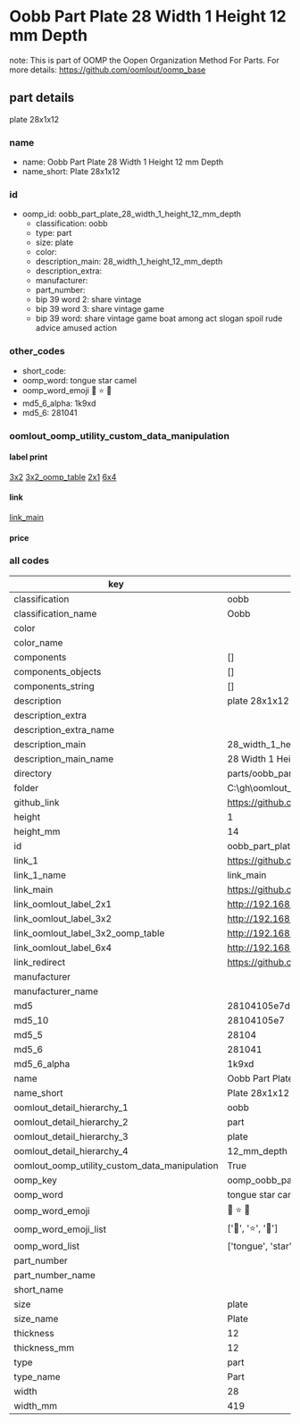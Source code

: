 # Oobb Part Plate 28 Width 1 Height 12 mm Depth  

note: This is part of OOMP the Oopen Organization Method For Parts. For more details: https://github.com/oomlout/oomp_base

##  part details
  



plate 28x1x12



### name
* name: Oobb Part Plate 28 Width 1 Height 12 mm Depth
* name_short: Plate 28x1x12 
### id
* oomp_id: oobb_part_plate_28_width_1_height_12_mm_depth
  * classification: oobb
  * type: part
  * size: plate
  * color: 
  * description_main: 28_width_1_height_12_mm_depth
  * description_extra: 
  * manufacturer: 
  * part_number: 
  * bip 39 word 2: share vintage
  * bip 39 word 3: share vintage game
  * bip 39 word: share vintage game boat among act slogan spoil rude advice amused action

### other_codes
* short_code: 
* oomp_word: tongue star camel
* oomp_word_emoji :tongue: :star: :camel:
* md5_6_alpha: 1k9xd
* md5_6: 281041






### oomlout_oomp_utility_custom_data_manipulation
#### label print
[3x2](http://192.168.1.245:1112/?label=oomp%201k9xd)
[3x2_oomp_table](http://192.168.1.108:1112/?label=oomp%201k9xd)
[2x1](http://192.168.1.242:1112/?label=oomp%201k9xd)
[6x4](http://192.168.1.55:1112/?label=oomp%201k9xd)    

#### link

[link_main](https://github.com/oomlout/oomlout_oobb_version_4_generated_parts/tree/main/navigation_oomp/oobb/part/plate/28_width_1_height_12_mm_depth/part)                              

#### price







### all codes 
| key | value |  
| --- | --- |  
| classification | oobb |  
| classification_name | Oobb |  
| color |  |  
| color_name |  |  
| components | [] |  
| components_objects | [] |  
| components_string | [] |  
| description | plate 28x1x12 |  
| description_extra |  |  
| description_extra_name |  |  
| description_main | 28_width_1_height_12_mm_depth |  
| description_main_name | 28 Width 1 Height 12 mm Depth |  
| directory | parts/oobb_part_plate_28_width_1_height_12_mm_depth |  
| folder | C:\gh\oomlout_oobb_version_4_generated_parts\parts\oobb_part_plate_28_width_1_height_12_mm_depth |  
| github_link | https://github.com/oomlout/oomlout_oomp_part_src/tree/main/parts/oobb_part_plate_28_width_1_height_12_mm_depth |  
| height | 1 |  
| height_mm | 14 |  
| id | oobb_part_plate_28_width_1_height_12_mm_depth |  
| link_1 | https://github.com/oomlout/oomlout_oobb_version_4_generated_parts/tree/main/navigation_oomp/oobb/part/plate/28_width_1_height_12_mm_depth/part |  
| link_1_name | link_main |  
| link_main | https://github.com/oomlout/oomlout_oobb_version_4_generated_parts/tree/main/navigation_oomp/oobb/part/plate/28_width_1_height_12_mm_depth/part |  
| link_oomlout_label_2x1 | http://192.168.1.242:1112/?label=oomp%201k9xd |  
| link_oomlout_label_3x2 | http://192.168.1.245:1112/?label=oomp%201k9xd |  
| link_oomlout_label_3x2_oomp_table | http://192.168.1.108:1112/?label=oomp%201k9xd |  
| link_oomlout_label_6x4 | http://192.168.1.55:1112/?label=oomp%201k9xd |  
| link_redirect | https://github.com/oomlout/oomlout_oobb_version_4_generated_parts/tree/main/parts/oobb_plate_28_01_12 |  
| manufacturer |  |  
| manufacturer_name |  |  
| md5 | 28104105e7d2597c0983f18cbe7d0e29 |  
| md5_10 | 28104105e7 |  
| md5_5 | 28104 |  
| md5_6 | 281041 |  
| md5_6_alpha | 1k9xd |  
| name | Oobb Part Plate 28 Width 1 Height 12 mm Depth |  
| name_short | Plate 28x1x12  |  
| oomlout_detail_hierarchy_1 | oobb |  
| oomlout_detail_hierarchy_2 | part |  
| oomlout_detail_hierarchy_3 | plate |  
| oomlout_detail_hierarchy_4 | 12_mm_depth |  
| oomlout_oomp_utility_custom_data_manipulation | True |  
| oomp_key | oomp_oobb_part_plate_28_width_1_height_12_mm_depth |  
| oomp_word | tongue star camel |  
| oomp_word_emoji | :tongue: :star: :camel: |  
| oomp_word_emoji_list | [':tongue:', ':star:', ':camel:'] |  
| oomp_word_list | ['tongue', 'star', 'camel'] |  
| part_number |  |  
| part_number_name |  |  
| short_name |  |  
| size | plate |  
| size_name | Plate |  
| thickness | 12 |  
| thickness_mm | 12 |  
| type | part |  
| type_name | Part |  
| width | 28 |  
| width_mm | 419 |  
